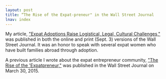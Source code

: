 ```yaml
---
layout: post
title: “The Rise of the Expat-preneur" in the Wall Street Journal
lnav: index
---
```


<p>My article, <a href="http://blogs.wsj.com/expat/2015/09/01/expat-adoptions-raise-logistical-legal-cultural-challenges/" target="_blank">"Expat Adoptions Raise Logistical, Legal, Cultural Challenges,"</a> was published in both the online and print (Sept. 3) versions of the Wall Street Journal. It was an honor to speak with several expat women who have built families abroad through adoption.</p>
<p>A previous article I wrote about the expat entrepreneur community, <a href="http://blogs.wsj.com/expat/2015/03/30/the-rise-of-the-expat-preneur/" target="_blank">"The Rise of the 'Expatpreneur,"</a> was published in the Wall Street Journal on March 30, 2015.</p>



